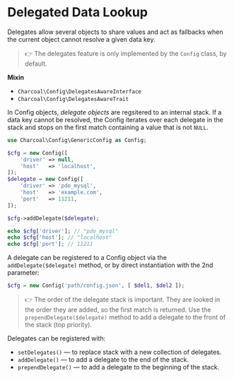 # Delegated Data Lookup

Delegates allow several objects to share values and act as fallbacks when the current object cannot resolve a given data key.

> 👉 The delegates feature is only implemented by the `Config` class, by default.

**Mixin**

-   `Charcoal\Config\DelegatesAwareInterface`
-   `Charcoal\Config\DelegatesAwareTrait`

In Config objects, _delegate objects_ are regsitered to an internal stack. If a data key cannot be resolved, the Config iterates over each delegate in the stack and stops on
the first match containing a value that is not `NULL`.

```php
use Charcoal\Config\GenericConfig as Config;

$cfg = new Config([
    'driver' => null,
    'host'   => 'localhost',
]);
$delegate = new Config([
    'driver' => 'pdo_mysql',
    'host'   => 'example.com',
    'port'   => 11211,
]);

$cfg->addDelegate($delegate);

echo $cfg['driver']; // "pdo_mysql"
echo $cfg['host']; // "localhost"
echo $cfg['port']; // 11211
```

A delegate can be registered to a Config object via the `addDelegate($delegate)` method, or by direct instantiation with the 2nd parameter:

```php
$cfg = new Config('path/config.json', [ $del1, $del2 ]);
```

> 👉 The order of the delegate stack is important. They are looked in the order they are added, so the first match is returned. Use the `prependDelegate($delegate)` method to add a delegate to the front of the stack (top priority).

Delegates can be registered with:

-   `setDelegates()` — to replace stack with a new collection of delegates.
-   `addDelegate()` — to add a delegate to the end of the stack.
-   `prependDelegate()` — to add a delegate to the beginning of the stack.
